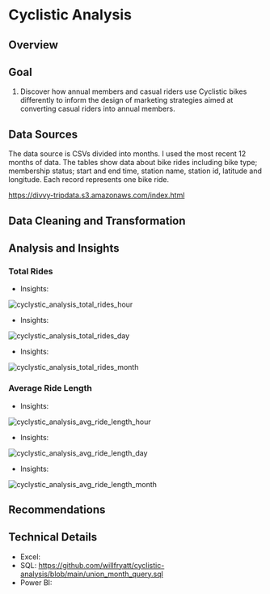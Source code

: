 # Cyclistic Analysis
## Overview


## Goal
1. Discover how annual members and casual riders use Cyclistic bikes differently to inform the design of marketing strategies aimed at converting casual riders into
annual members.
## Data Sources
The data source is CSVs divided into months. I used the most recent 12 months of data.
The tables show data about bike rides including bike type; membership status; start and end time, station name, station id, latitude and longitude. Each record represents one bike ride.

https://divvy-tripdata.s3.amazonaws.com/index.html
## Data Cleaning and Transformation

## Analysis and Insights
### Total Rides
* Insights:

![cyclystic_analysis_total_rides_hour](https://github.com/user-attachments/assets/1398d8a6-9a84-406c-84e3-8d22157cf922)
* Insights:

![cyclystic_analysis_total_rides_day](https://github.com/user-attachments/assets/0532b358-e77a-4b54-a19a-a7649e775f2b)
* Insights:

![cyclystic_analysis_total_rides_month](https://github.com/user-attachments/assets/9335faea-ed43-49c5-8cae-029b4482223d)

### Average Ride Length
* Insights:

![cyclystic_analysis_avg_ride_length_hour](https://github.com/user-attachments/assets/e02b0efc-4507-47bf-92db-cf6f1d54367c)
* Insights:

![cyclystic_analysis_avg_ride_length_day](https://github.com/user-attachments/assets/ddb059b5-9f95-4c48-959d-a25f3dc53c08)
* Insights:

![cyclystic_analysis_avg_ride_length_month](https://github.com/user-attachments/assets/454fadd9-1d41-4c26-8663-93cc60ba524a)

## Recommendations

## Technical Details
* Excel:
* SQL: https://github.com/willfryatt/cyclistic-analysis/blob/main/union_month_query.sql
* Power BI:
